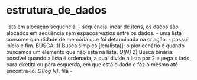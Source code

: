 # estrutura_de_dados
lista em alocação sequencial - sequência linear de itens, os dados são alocados em sequência sem espaços vazios entre os dados. 
                             - uma lista consome quantidade de memória que foi detarminada na criação.
                             - possui início e fim.
BUSCA: 1) Busca simples [len(lista)]: o pior cenário é quando buscamos um elemento que não está na lista. *O[N]* 
       2) Busca binária: possível quando a lista é ordenada, a qual divide a lista por 2 e pega o lado, para diretita ou para esquerda, em que está o 
                        dado e faz o mesmo até encontra-lo. *O[log N]*. 
fila - 
